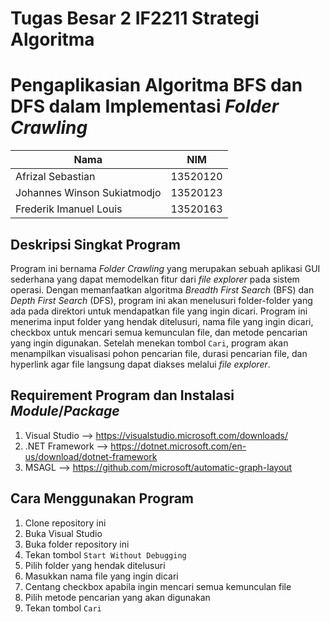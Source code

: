 # Tugas Besar 2 IF2211 Strategi Algoritma
# Pengaplikasian Algoritma BFS dan DFS dalam Implementasi _Folder Crawling_

|             Nama            |    NIM   |
| --------------------------- | :------: |
| Afrizal Sebastian           | 13520120 |
| Johannes Winson Sukiatmodjo | 13520123 |
| Frederik Imanuel Louis      | 13520163 |

## Deskripsi Singkat Program
Program ini bernama _Folder Crawling_ yang merupakan sebuah aplikasi GUI sederhana yang dapat memodelkan fitur dari _file explorer_ pada sistem operasi. Dengan memanfaatkan algoritma _Breadth First Search_ (BFS) dan _Depth First Search_ (DFS), program ini akan menelusuri folder-folder yang ada pada direktori untuk mendapatkan file yang ingin dicari. Program ini menerima input folder yang hendak ditelusuri, nama file yang ingin dicari, checkbox untuk mencari semua kemunculan file, dan metode pencarian yang ingin digunakan. Setelah menekan tombol `Cari`, program akan menampilkan visualisasi pohon pencarian file, durasi pencarian file, dan hyperlink agar file langsung dapat diakses melalui _file explorer_.

## Requirement Program dan Instalasi _Module_/_Package_
1. Visual Studio --> https://visualstudio.microsoft.com/downloads/
2. .NET Framework --> https://dotnet.microsoft.com/en-us/download/dotnet-framework
3. MSAGL --> https://github.com/microsoft/automatic-graph-layout

## Cara Menggunakan Program
1. Clone repository ini
2. Buka Visual Studio
3. Buka folder repository ini
4. Tekan tombol `Start Without Debugging`
5. Pilih folder yang hendak ditelusuri
6. Masukkan nama file yang ingin dicari
7. Centang checkbox apabila ingin mencari semua kemunculan file
8. Pilih metode pencarian yang akan digunakan
9. Tekan tombol `Cari`